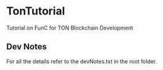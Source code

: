 # TonTutorial
Tutorial on FunC for TON Blockchain Development

## Dev Notes
For all the details refer to the devNotes.txt in the root folder.
